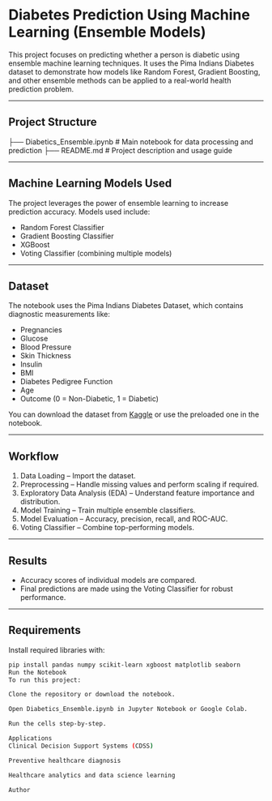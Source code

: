 # Diabetes Prediction Using Machine Learning (Ensemble Models)

This project focuses on predicting whether a person is diabetic using ensemble machine learning techniques. It uses the Pima Indians Diabetes dataset to demonstrate how models like Random Forest, Gradient Boosting, and other ensemble methods can be applied to a real-world health prediction problem.

---

## Project Structure

├── Diabetics_Ensemble.ipynb # Main notebook for data processing and prediction
├── README.md # Project description and usage guide

    
---

## Machine Learning Models Used

The project leverages the power of ensemble learning to increase prediction accuracy. Models used include:

- Random Forest Classifier
- Gradient Boosting Classifier
- XGBoost
- Voting Classifier (combining multiple models)

---

## Dataset

The notebook uses the Pima Indians Diabetes Dataset, which contains diagnostic measurements like:

- Pregnancies
- Glucose
- Blood Pressure
- Skin Thickness
- Insulin
- BMI
- Diabetes Pedigree Function
- Age
- Outcome (0 = Non-Diabetic, 1 = Diabetic)

You can download the dataset from [Kaggle](https://www.kaggle.com/datasets/uciml/pima-indians-diabetes-database) or use the preloaded one in the notebook.

---

## Workflow

1. Data Loading – Import the dataset.
2. Preprocessing – Handle missing values and perform scaling if required.
3. Exploratory Data Analysis (EDA) – Understand feature importance and distribution.
4. Model Training – Train multiple ensemble classifiers.
5. Model Evaluation – Accuracy, precision, recall, and ROC-AUC.
6. Voting Classifier – Combine top-performing models.

---

## Results

- Accuracy scores of individual models are compared.
- Final predictions are made using the Voting Classifier for robust performance.

---

## Requirements

Install required libraries with:

```bash
pip install pandas numpy scikit-learn xgboost matplotlib seaborn
Run the Notebook
To run this project:

Clone the repository or download the notebook.

Open Diabetics_Ensemble.ipynb in Jupyter Notebook or Google Colab.

Run the cells step-by-step.

Applications
Clinical Decision Support Systems (CDSS)

Preventive healthcare diagnosis

Healthcare analytics and data science learning

Author
